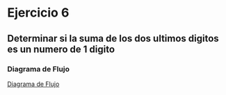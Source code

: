 # Ejercicio 6

## Determinar si la suma de los dos ultimos digitos es un numero de 1 digito

### Diagrama de Flujo 

[Diagrama de Flujo](Diagrama.png "Diagrama de Flujo")